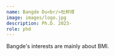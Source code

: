 ```yaml
---
name: Bangde Du<br/>杜邦得
image: images/logo.jpg
description: Ph.D. 2023-  
role: phd  
---
```



Bangde's interests are mainly about BMI.